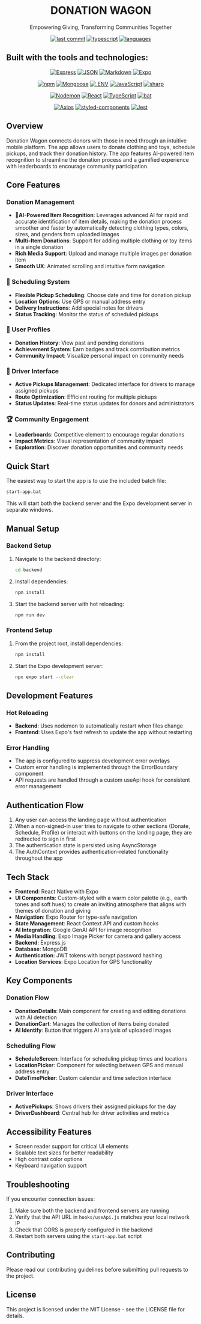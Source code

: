 <div align="center">
<h1>DONATION WAGON</h1>

Empowering Giving, Transforming Communities Together
</div>

<div align="center">

[![last commit](https://img.shields.io/badge/last_commit-last_sunday-blue)]()
[![typescript](https://img.shields.io/badge/typescript-65.5%25-blue)]()
[![languages](https://img.shields.io/badge/languages-3-blue)]()

</div>


## Built with the tools and technologies:

<div align="center">

[![Express](https://img.shields.io/badge/-Express-black?style=flat-square&logo=express)]()
[![JSON](https://img.shields.io/badge/-JSON-black?style=flat-square&logo=json)]()
[![Markdown](https://img.shields.io/badge/-Markdown-black?style=flat-square&logo=markdown)]()
[![Expo](https://img.shields.io/badge/-Expo-black?style=flat-square&logo=expo)]()

[![npm](https://img.shields.io/badge/-npm-red?style=flat-square&logo=npm)]()
[![Mongoose](https://img.shields.io/badge/-Mongoose-red?style=flat-square&logo=mongoose)]()
[![.ENV](https://img.shields.io/badge/-.ENV-yellow?style=flat-square&logo=dotenv)]()
[![JavaScript](https://img.shields.io/badge/-JavaScript-yellow?style=flat-square&logo=javascript)]()
[![sharp](https://img.shields.io/badge/-sharp-green?style=flat-square&logo=sharp)]()

[![Nodemon](https://img.shields.io/badge/-Nodemon-green?style=flat-square&logo=nodemon)]()
[![React](https://img.shields.io/badge/-React-blue?style=flat-square&logo=react)]()
[![TypeScript](https://img.shields.io/badge/-TypeScript-blue?style=flat-square&logo=typescript)]()
[![bat](https://img.shields.io/badge/-bat-blue?style=flat-square&logo=bat)]()

[![Axios](https://img.shields.io/badge/-Axios-purple?style=flat-square&logo=axios)]()
[![styled-components](https://img.shields.io/badge/-styledcomponents-pink?style=flat-square&logo=styled-components)]()
[![Jest](https://img.shields.io/badge/-Jest-red?style=flat-square&logo=jest)]()


</div>


## Overview

Donation Wagon connects donors with those in need through an intuitive mobile platform. The app allows users to donate clothing and toys, schedule pickups, and track their donation history. The app features AI-powered item recognition to streamline the donation process and a gamified experience with leaderboards to encourage community participation.

## Core Features

###  Donation Management
- **🤖AI-Powered Item Recognition**: Leverages advanced AI for rapid and accurate identification of item details, making the donation process smoother and faster by automatically detecting clothing types, colors, sizes, and genders from uploaded images
- **Multi-Item Donations**: Support for adding multiple clothing or toy items in a single donation
- **Rich Media Support**: Upload and manage multiple images per donation item
- **Smooth UX**: Animated scrolling and intuitive form navigation

### 📅 Scheduling System
- **Flexible Pickup Scheduling**: Choose date and time for donation pickup
- **Location Options**: Use GPS or manual address entry
- **Delivery Instructions**: Add special notes for drivers
- **Status Tracking**: Monitor the status of scheduled pickups

### 👤 User Profiles
- **Donation History**: View past and pending donations
- **Achievement System**: Earn badges and track contribution metrics
- **Community Impact**: Visualize personal impact on community needs

### 🚚 Driver Interface
- **Active Pickups Management**: Dedicated interface for drivers to manage assigned pickups
- **Route Optimization**: Efficient routing for multiple pickups
- **Status Updates**: Real-time status updates for donors and administrators

### 🏆 Community Engagement
- **Leaderboards**: Competitive element to encourage regular donations
- **Impact Metrics**: Visual representation of community impact
- **Exploration**: Discover donation opportunities and community needs

## Quick Start

The easiest way to start the app is to use the included batch file:

```bash
start-app.bat
```

This will start both the backend server and the Expo development server in separate windows.

## Manual Setup

### Backend Setup

1. Navigate to the backend directory:

   ```bash
   cd backend
   ```

2. Install dependencies:

   ```bash
   npm install
   ```

3. Start the backend server with hot reloading:

   ```bash
   npm run dev
   ```

### Frontend Setup

1. From the project root, install dependencies:

   ```bash
   npm install
   ```

2. Start the Expo development server:

   ```bash
   npx expo start --clear
   ```

## Development Features

### Hot Reloading

- **Backend**: Uses nodemon to automatically restart when files change
- **Frontend**: Uses Expo's fast refresh to update the app without restarting

### Error Handling

- The app is configured to suppress development error overlays
- Custom error handling is implemented through the ErrorBoundary component
- API requests are handled through a custom useApi hook for consistent error management

## Authentication Flow

1. Any user can access the landing page without authentication
2. When a non-signed-in user tries to navigate to other sections (Donate, Schedule, Profile) or interact with buttons on the landing page, they are redirected to sign in first
3. The authentication state is persisted using AsyncStorage
4. The AuthContext provides authentication-related functionality throughout the app

## Tech Stack

- **Frontend**: React Native with Expo
- **UI Components**: Custom-styled with a warm color palette (e.g., earth tones and soft hues) to create an inviting atmosphere that aligns with themes of donation and giving
- **Navigation**: Expo Router for type-safe navigation
- **State Management**: React Context API and custom hooks
- **AI Integration**: Google GenAI API for image recognition
- **Media Handling**: Expo Image Picker for camera and gallery access
- **Backend**: Express.js
- **Database**: MongoDB
- **Authentication**: JWT tokens with bcrypt password hashing
- **Location Services**: Expo Location for GPS functionality

## Key Components

### Donation Flow
- **DonationDetails**: Main component for creating and editing donations with AI detection
- **DonationCart**: Manages the collection of items being donated
- **AI Identify**: Button that triggers AI analysis of uploaded images

### Scheduling Flow
- **ScheduleScreen**: Interface for scheduling pickup times and locations
- **LocationPicker**: Component for selecting between GPS and manual address entry
- **DateTimePicker**: Custom calendar and time selection interface

### Driver Interface
- **ActivePickups**: Shows drivers their assigned pickups for the day
- **DriverDashboard**: Central hub for driver activities and metrics

## Accessibility Features

- Screen reader support for critical UI elements
- Scalable text sizes for better readability
- High contrast color options
- Keyboard navigation support

## Troubleshooting

If you encounter connection issues:

1. Make sure both the backend and frontend servers are running
2. Verify that the API URL in `hooks/useApi.js` matches your local network IP
3. Check that CORS is properly configured in the backend
4. Restart both servers using the `start-app.bat` script

## Contributing

Please read our contributing guidelines before submitting pull requests to the project.

## License

This project is licensed under the MIT License - see the LICENSE file for details.
